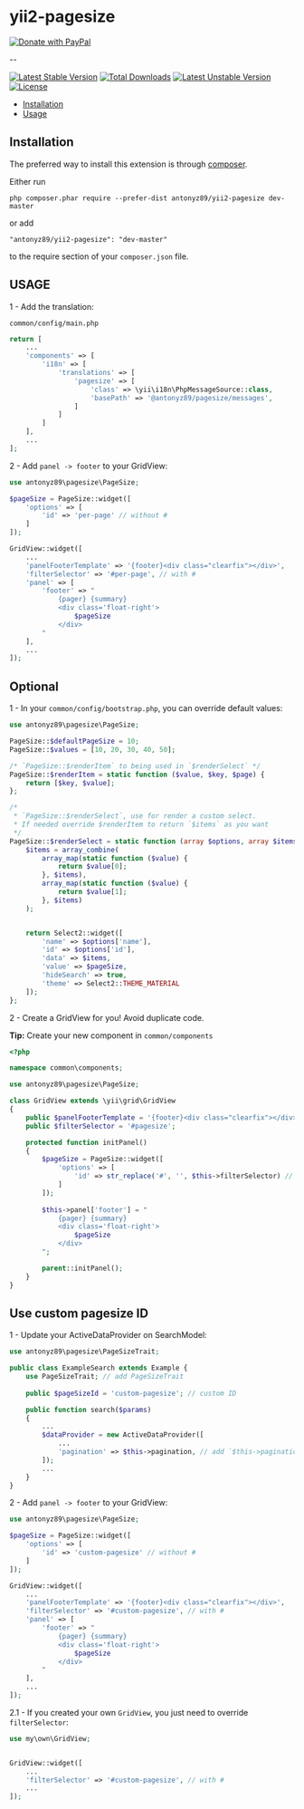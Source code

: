 yii2-pagesize
===================

<a href="https://www.paypal.com/cgi-bin/webscr?cmd=_s-xclick&hosted_button_id=YATHVT293SXDL&source=url">
  <img src="https://www.paypalobjects.com/en_US/i/btn/btn_donate_LG.gif" alt="Donate with PayPal" />
</a>

--

[![Latest Stable Version](https://poser.pugx.org/antonyz89/yii2-pagesize/v/stable)](https://packagist.org/packages/antonyz89/yii2-pagesize)
[![Total Downloads](https://poser.pugx.org/antonyz89/yii2-pagesize/downloads)](https://packagist.org/packages/antonyz89/yii2-pagesize)
[![Latest Unstable Version](https://poser.pugx.org/antonyz89/yii2-pagesize/v/unstable)](https://packagist.org/packages/antonyz89/yii2-pagesize)
[![License](https://poser.pugx.org/antonyz89/yii2-pagesize/license)](https://packagist.org/packages/antonyz89/yii2-pagesize)

- [Installation](#installation)
- [Usage](#usage)

## Installation

The preferred way to install this extension is through [composer](http://getcomposer.org/download/).

Either run

```
php composer.phar require --prefer-dist antonyz89/yii2-pagesize dev-master
```

or add

```
"antonyz89/yii2-pagesize": "dev-master"
```

to the require section of your `composer.json` file.

## USAGE

1 - Add the translation:

`common/config/main.php`

```php
return [
    ...
    'components' => [
        'i18n' => [
            'translations' => [
                'pagesize' => [
                    'class' => \yii\i18n\PhpMessageSource::class,
                    'basePath' => '@antonyz89/pagesize/messages',
                ]
            ]
        ]
    ],
    ...
];
```

2 - Add `panel -> footer` to your GridView:

```php
use antonyz89\pagesize\PageSize;

$pageSize = PageSize::widget([
    'options' => [
        'id' => 'per-page' // without #
    ]
]);

GridView::widget([
    ...
    'panelFooterTemplate' => '{footer}<div class="clearfix"></div>',
    'filterSelector' => '#per-page', // with #
    'panel' => [
        'footer' => "
            {pager} {summary}
            <div class='float-right'>
                $pageSize
            </div>
        "
    ],
    ...
]);
```

## Optional

1 - In your `common/config/bootstrap.php`, you can override default values:

```php
use antonyz89\pagesize\PageSize;

PageSize::$defaultPageSize = 10;
PageSize::$values = [10, 20, 30, 40, 50];

/* `PageSize::$renderItem` to being used in `$renderSelect` */
PageSize::$renderItem = static function ($value, $key, $page) {
    return [$key, $value];
};

/*
 * `PageSize::$renderSelect`, use for render a custom select.
 * If needed override $renderItem to return `$items` as you want
 */
PageSize::$renderSelect = static function (array $options, array $items, string $pageSize) {
    $items = array_combine(
        array_map(static function ($value) {
            return $value[0];
        }, $items),
        array_map(static function ($value) {
            return $value[1];
        }, $items)
    );


    return Select2::widget([
        'name' => $options['name'],
        'id' => $options['id'],
        'data' => $items,
        'value' => $pageSize,
        'hideSearch' => true,
        'theme' => Select2::THEME_MATERIAL
    ]);
};
```

2 - Create a GridView for you! Avoid duplicate code.

**Tip:** Create your new component in `common/components`

```php
<?php

namespace common\components;

use antonyz89\pagesize\PageSize;

class GridView extends \yii\grid\GridView
{
    public $panelFooterTemplate = '{footer}<div class="clearfix"></div>';
    public $filterSelector = '#pagesize';

    protected function initPanel()
    {
        $pageSize = PageSize::widget([
            'options' => [
                'id' => str_replace('#', '', $this->filterSelector) // without #
            ]
        ]);
    
        $this->panel['footer'] = "
            {pager} {summary}
            <div class='float-right'>
                $pageSize
            </div>
        ";

        parent::initPanel();
    }
}
```

## Use custom pagesize ID

1 - Update your ActiveDataProvider on SearchModel:

```php
use antonyz89\pagesize\PageSizeTrait;

public class ExampleSearch extends Example {
    use PageSizeTrait; // add PageSizeTrait
    
    public $pageSizeId = 'custom-pagesize'; // custom ID

    public function search($params)
    {
        ...
        $dataProvider = new ActiveDataProvider([
            ...
            'pagination' => $this->pagination, // add `$this->pagination`
        ]);
        ...
    }
}
```

2 - Add `panel -> footer` to your GridView:

```php
use antonyz89\pagesize\PageSize;

$pageSize = PageSize::widget([
    'options' => [
        'id' => 'custom-pagesize' // without #
    ]
]);

GridView::widget([
    ...
    'panelFooterTemplate' => '{footer}<div class="clearfix"></div>',
    'filterSelector' => '#custom-pagesize', // with #
    'panel' => [
        'footer' => "
            {pager} {summary}
            <div class='float-right'>
                $pageSize
            </div>
        "
    ],
    ...
]);
```

2.1 - If you created your own `GridView`, you just need to override `filterSelector`:

```php
use my\own\GridView;


GridView::widget([
    ...
    'filterSelector' => '#custom-pagesize', // with #
    ...
]);
```
